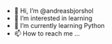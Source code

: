 - 👋 Hi, I’m @andreasbjorshol
- 👀 I’m interested in learning
- 🌱 I’m currently learning Python
- 📫 How to reach me ...

<!---
andreasbjorshol/andreasbjorshol is a ✨ special ✨ repository because its `README.md` (this file) appears on your GitHub profile.
You can click the Preview link to take a look at your changes.
--->
